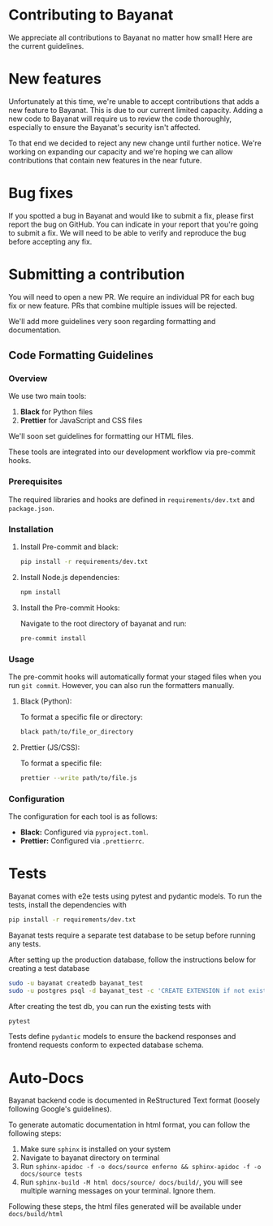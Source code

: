 Contributing to Bayanat
=======================

We appreciate all contributions to Bayanat no matter how small! Here are the current guidelines.

# New features

Unfortunately at this time, we're unable to accept contributions that adds a new feature to Bayanat. This is due to our current limited capacity. Adding a new code to Bayanat will require us to review the code thoroughly, especially to ensure the Bayanat's security isn't affected.

To that end we decided to reject any new change until further notice. We're working on expanding our capacity and we're hoping we can allow contributions that contain new features in the near future.

# Bug fixes

If you spotted a bug in Bayanat and would like to submit a fix, please first report the bug on GitHub. You can indicate in your report that you're going to submit a fix. We will need to be able to verify and reproduce the bug before accepting any fix.

# Submitting a contribution

You will need to open a new PR. We require an individual PR for each bug fix or new feature. PRs that combine multiple issues will be rejected. 

We'll add more guidelines very soon regarding formatting and documentation.

## Code Formatting Guidelines

### Overview

We use two main tools:

1. **Black** for Python files
2. **Prettier** for JavaScript and CSS files

We'll soon set guidelines for formatting our HTML files.

These tools are integrated into our development workflow via pre-commit hooks.

### Prerequisites

The required libraries and hooks are defined in `requirements/dev.txt` and `package.json`.


### Installation

1. Install Pre-commit and black:

   ```bash
   pip install -r requirements/dev.txt
   ```

2. Install Node.js dependencies:

   ```bash
   npm install
   ```

3. Install the Pre-commit Hooks:

   Navigate to the root directory of bayanat and run:
   ```bash
   pre-commit install
   ```

### Usage

The pre-commit hooks will automatically format your staged files when you run `git commit`. However, you can also run the formatters manually.

1. Black (Python):

   To format a specific file or directory:
   ```bash
   black path/to/file_or_directory
   ```

2. Prettier (JS/CSS):

   To format a specific file:
   ```bash
   prettier --write path/to/file.js
   ```

### Configuration

The configuration for each tool is as follows:

- **Black:** Configured via `pyproject.toml`.
- **Prettier:** Configured via `.prettierrc`.

# Tests

Bayanat comes with e2e tests using pytest and pydantic models. To run the tests, install the dependencies with
```bash
pip install -r requirements/dev.txt
```

Bayanat tests require a separate test database to be setup before running any tests.

After setting up the production database, follow the instructions below for creating a test database

```bash
sudo -u bayanat createdb bayanat_test
sudo -u postgres psql -d bayanat_test -c 'CREATE EXTENSION if not exists pg_trgm; CREATE EXTENSION if not exists postgis;'
```

After creating the test db, you can run the existing tests with
```bash
pytest
```

Tests define `pydantic` models to ensure the backend responses and frontend requests conform to expected database schema.

# Auto-Docs

Bayanat backend code is documented in ReStructured Text format (loosely following Google's guidelines).

To generate automatic documentation in html format, you can follow the following steps:

1. Make sure `sphinx` is installed on your system
2. Navigate to bayanat directory on terminal
3. Run `sphinx-apidoc -f -o docs/source enferno && sphinx-apidoc -f -o docs/source tests`
4. Run `sphinx-build -M html docs/source/ docs/build/`, you will see multiple warning messages on your terminal. Ignore them.

Following these steps, the html files generated will be available under `docs/build/html`